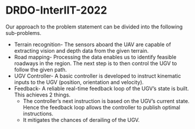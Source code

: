 # DRDO-InterIIT-2022
Our approach to the problem statement can be divided into the following sub-problems.
- Terrain recognition- The sensors aboard the UAV are capable of extracting vision and
depth data from the given terrain.
- Road mapping- Processing the data enables us to identify feasible roadways in the
region. The next step is to then control the UGV to follow the given path.
- UGV Controller- A basic controller is developed to instruct kinematic inputs to the UGV
(position, orientation and velocity).
- Feedback- A reliable real-time feedback loop of the UGV’s state is built. This achieves 2
things.
  - The controller’s next instruction is based on the UGV’s current state. Hence the
feedback loop allows the controller to publish optimal instructions.
  - It mitigates the chances of derailing of the UGV.
